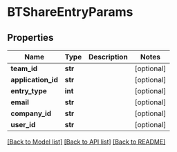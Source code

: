 # BTShareEntryParams

## Properties
Name | Type | Description | Notes
------------ | ------------- | ------------- | -------------
**team_id** | **str** |  | [optional] 
**application_id** | **str** |  | [optional] 
**entry_type** | **int** |  | [optional] 
**email** | **str** |  | [optional] 
**company_id** | **str** |  | [optional] 
**user_id** | **str** |  | [optional] 

[[Back to Model list]](../README.md#documentation-for-models) [[Back to API list]](../README.md#documentation-for-api-endpoints) [[Back to README]](../README.md)


